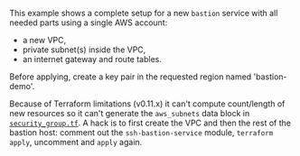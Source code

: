 This example shows a complete setup for a new `bastion` service with all needed parts using a single AWS account:

* a new VPC,
* private subnet(s) inside the VPC,
* an internet gateway and route tables.

Before applying, create a key pair in the requested region named 'bastion-demo'.

Because of Terraform limitations (v0.11.x) it can't compute count/length of new resources so it can't generate the `aws_subnets` data block in  [`security_group.tf`](../../security_group.tf). A hack is to first create the VPC and then the rest of the bastion host: comment out the `ssh-bastion-service` module, `terraform apply`, uncomment and `apply` again.
